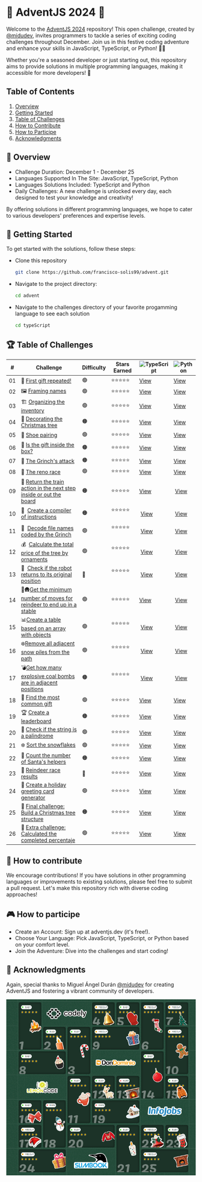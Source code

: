 # 🎄 AdventJS 2024 🎁

Welcome to the [AdventJS 2024](https://www.adventjs.dev) repository! This open challenge, created by [@midudev](https://midu.dev/), invites programmers to tackle a series of exciting coding challenges throughout December. Join us in this festive coding adventure and enhance your skills in JavaScript, TypeScript, or Python! 🐍✨

Whether you're a seasoned developer or just starting out, this repository aims to provide solutions in multiple programming languages, making it accessible for more developers! 🚀

## Table of Contents

1. [Overview](#📅-overview)
2. [Getting Started](#🚀-getting-started)
3. [Table of Challenges](#🏆-table-of-challenges)
4. [How to Contribute](#🤔-how-to-contribute)
5. [How to Participe](#🎮-how-to-participe)
6. [Acknowledgments](#🙏-acknowledgments)

## 📅 Overview

- Challenge Duration: December 1 - December 25
- Languages Supported In The Site: JavaScript, TypeScript, Python
- Languages Solutions Included: TypeScript and Python
- Daily Challenges: A new challenge is unlocked every day, each designed to test your knowledge and creativity!

By offering solutions in different programming languages, we hope to cater to various developers' preferences and expertise levels.

## 🚀 Getting Started

To get started with the solutions, follow these steps:

- Clone this repository

  ```bash
  git clone https://github.com/francisco-solis99/advent.git
  ```

- Navigate to the project directory:

  ```bash
  cd advent
  ```

- Navigate to the challenges directory of your favorite progamming language to see each solution

  ```bash
  cd typeScript
  ```

## 🏆 Table of Challenges

| #   | Challenge                                                                                                            | Difficulty     | Stars Earned            | ![TypeScript](https://img.shields.io/badge/TypeScript-007ACC?logo=typescript&logoColor=white) | ![Python](https://img.shields.io/badge/Python-3776AB?logo=python&logoColor=white) |
| --- | -------------------------------------------------------------------------------------------------------------------- | -------------- | ----------------------- | --------------------------------------------------------------------------------------------- | --------------------------------------------------------------------------------- |
| 01  | 🎁 [First gift repeated!](https://adventjs.dev/en/challenges/2024/1)                                                 | 🟢             | ⭐⭐⭐⭐⭐              | [View](/typeScript/challenges/challenge01.ts)                                                 | [View](/python/challenge01.py)                                                    |
| 02  | 🖼️ [Framing names](https://adventjs.dev/en/challenges/2024/2)                                                        | 🟢             | ⭐⭐⭐⭐⭐              | [View](/typeScript/challenges/challenge02.ts)                                                 | [View](/python/challenge02.py)                                                    |
| 03  | 🏗️ [Organizing the inventory](https://adventjs.dev/en/challenges/2024/3)                                             | 🟢             | ⭐⭐⭐⭐⭐              | [View](/typeScript/challenges/challenge03.ts)                                                 | [View](/python/challenge03.py)                                                    |
| 04  | 🎄 [Decorating the Christmas tree](https://adventjs.dev/en/challenges/2024/4)                                        | 🟠             | ⭐⭐⭐⭐⭐              | [View](/typeScript/challenges/challenge04.ts)                                                 | [View](/python/challenge04.py)                                                    |
| 05  | 👢 [Shoe pairing](https://adventjs.dev/en/challenges/2024/5)                                                         | 🟢             | ⭐⭐⭐⭐⭐              | [View](/typeScript/challenges/challenge05.ts)                                                 | [View](/python/challenge05.py)                                                    |
| 06  | 🎁 [Is the gift inside the box?](https://adventjs.dev/en/challenges/2024/6)                                          | 🟠             | ⭐⭐⭐⭐⭐              | [View](/typeScript/challenges/challenge06.ts)                                                 | [View](/python/challenge06.py)                                                    |
| 07  | 🎅 [The Grinch's attack](https://adventjs.dev/en/challenges/2024/7)                                                  | 🟠             | ⭐⭐⭐⭐⭐              | [View](/typeScript/challenges/challenge07.ts)                                                 | [View](/python/challenge07.py)                                                    |
| 08  | 🦌 [The reno race](https://adventjs.dev/en/challenges/2024/8)                                                        | 🟢             | ⭐⭐⭐⭐⭐              | [View](/typeScript/challenges/challenge08.ts)                                                 | [View](/python/challenge08.py)                                                    |
| 09  | 🚂 [Return the train action in the next step inside or out the board](https://adventjs.dev/en/challenges/2024/9)     | 🟠             | ⭐⭐⭐⭐⭐              | [View](/typeScript/challenges/challenge09.ts)                                                 |  [View](/python/challenge09.py)                                                   |
| 10  | 📜  [Create a compiler of instructions](https://adventjs.dev/en/challenges/2024/10)                                  | 🟠             | ⭐⭐⭐⭐⭐              |  [View](/typeScript/challenges/challenge10.ts)                                                |  [View](/python/challenge10.py)                                                   |
| 11  | 📁  [Decode file names coded by the Grinch](https://adventjs.dev/en/challenges/2024/11)                              | 🟢             | ⭐⭐⭐⭐⭐              |  [View](/typeScript/challenges/challenge11.ts)                                                |  [View](/python/challenge11.py)                                                   |
| 12  | 💰  [Calculate the total price of the tree by ornaments](https://adventjs.dev/en/challenges/2024/12)                 | 🟢             | ⭐⭐⭐⭐⭐              |  [View](/typeScript/challenges/challenge12.ts)                                                |  [View](/python/challenge12.py)                                                   |
| 13  | 🤖  [Check if the robot returns to its original position](https://adventjs.dev/en/challenges/2024/13)                | 🔴             | ⭐⭐⭐⭐⭐              |  [View](/typeScript/challenges/challenge13.ts)                                                |  [View](/python/challenge13.py)                                                   |
| 14  | 🦌🛖[Get the minimum number of moves for reindeer to end up in a stable](https://adventjs.dev/en/challenges/2024/14) | 🟢             | ⭐⭐⭐⭐⭐              | [View](/typeScript/challenges/challenge14.ts)                                                 |  [View](/python/challenge14.py)                                                   |
| 15  | 📊[Create a table based on an array with objects](https://adventjs.dev/en/challenges/2024/15)                        | 🟢             | ⭐⭐⭐⭐⭐              |  [View](/typeScript/challenges/challenge15.ts)                                                |  [View](/python/challenge15.py)                                                   |
| 16  | ❄️[Remove all adjacent snow piles from the path](https://adventjs.dev/en/challenges/2024/16)                         | 🟢             | ⭐⭐⭐⭐⭐              |  [View](/typeScript/challenges/challenge16.ts)                                                |  [View](/python/challenge16.py)                                                   |
| 17  | 💣[Get how many explosive coal bombs are in adjacent positions](https://adventjs.dev/en/challenges/2024/17)          | 🟠             | ⭐⭐⭐⭐⭐              |  [View](/typeScript/challenges/challenge17.ts)                                                |  [View](/python/challenge17.py)                                                   |
| 18  | 🎁 [Find the most common gift](https://adventjs.dev/en/challenges/2024/18)                                           | 🟢             | ⭐⭐⭐⭐⭐              | [View](/typeScript/challenges/challenge18.ts)                                                 | [View](/python/challenge18.py)                                                    |
| 19  | 🏆 [Create a leaderboard](https://adventjs.dev/en/challenges/2024/19)                                                | 🟠             | ⭐⭐⭐⭐⭐              | [View](/typeScript/challenges/challenge19.ts)                                                 | [View](/python/challenge19.py)                                                    |
| 20  | 🎄 [Check if the string is a palindrome](https://adventjs.dev/en/challenges/2024/20)                                 | 🟢             | ⭐⭐⭐⭐⭐              | [View](/typeScript/challenges/challenge20.ts)                                                 | [View](/python/challenge20.py)                                                    |
| 21  | ❄️ [Sort the snowflakes](https://adventjs.dev/en/challenges/2024/21)                                                 | 🟢             | ⭐⭐⭐⭐⭐              | [View](/typeScript/challenges/challenge21.ts)                                                 | [View](/python/challenge21.py)                                                    |
| 22  | 🎅 [Count the number of Santa's helpers](https://adventjs.dev/en/challenges/2024/22)                                 | 🟠             | ⭐⭐⭐⭐⭐              | [View](/typeScript/challenges/challenge22.ts)                                                 | [View](/python/challenge22.py)                                                    |
| 23  | 🦌 [Reindeer race results](https://adventjs.dev/en/challenges/2024/23)                                               | 🔴             | ⭐⭐⭐⭐⭐              | [View](/typeScript/challenges/challenge23.ts)                                                 | [View](/python/challenge23.py)                                                    |
| 24  | 📜 [Create a holiday greeting card generator](https://adventjs.dev/en/challenges/2024/24)                            | 🟢             | ⭐⭐⭐⭐⭐              | [View](/typeScript/challenges/challenge24.ts)                                                 | [View](/python/challenge24.py)                                                    |
| 25  | 🎉 [Final challenge: Build a Christmas tree structure](https://adventjs.dev/en/challenges/2024/25)                   | 🟠             | ⭐⭐⭐⭐⭐              | [View](/typeScript/challenges/challenge25.ts)                                                 | [View](/python/challenge25.py)                                                    |
| 26  | 🎯 [Extra challenge: Calculated the completed percentaje](https://adventjs.dev/en/challenges/2024/26)                | 🟢             | ⭐⭐⭐⭐⭐              | [View](/typeScript/challenges/challenge26.ts)                                                 | [View](/python/challenge26.py)                                                    |

## 🤔 How to contribute

We encourage contributions! If you have solutions in other programming languages or improvements to existing solutions, please feel free to submit a pull request. Let's make this repository rich with diverse coding approaches!

## 🎮 How to participe

- Create an Account: Sign up at adventjs.dev (it's free!).
- Choose Your Language: Pick JavaScript, TypeScript, or Python based on your comfort level.
- Join the Adventure: Dive into the challenges and start coding!

## 🙏 Acknowledgments

Again, special thanks to Miguel Ángel Durán [@midudev](https://midu.dev/) for creating AdventJS and fostering a vibrant community of developers.

![Advent challenges completed](image.png)

